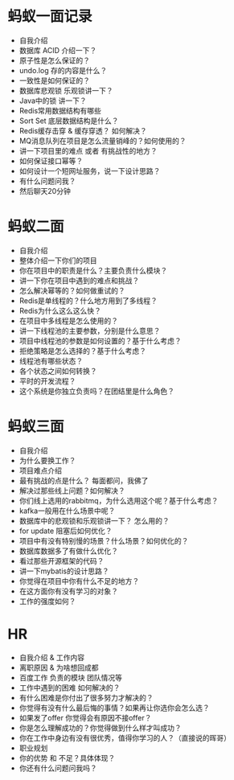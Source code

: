# 蚂蚁一面记录

- 自我介绍
- 数据库 ACID 介绍一下？
- 原子性是怎么保证的？ 
- undo.log 存的内容是什么？
- 一致性是如何保证的？ 
- 数据库悲观锁 乐观锁讲一下？
- Java中的锁 讲一下？
- Redis常用数据结构有哪些
- Sort Set 底层数据结构是什么？
- Redis缓存击穿 & 缓存穿透？ 如何解决？
- MQ消息队列在项目是怎么流量销峰的？如何使用的？
- 讲一下项目里的难点 或者 有挑战性的地方？
- 如何保证接口幂等？
- 如何设计一个短网址服务，说一下设计思路？
- 有什么问题问我？
- 然后聊天20分钟



# 蚂蚁二面

- 自我介绍
- 整体介绍一下你们的项目
- 你在项目中的职责是什么？主要负责什么模块？
- 讲一下你在项目中遇到的难点和挑战？
- 怎么解决幂等的？如何做重试的？
- Redis是单线程的？什么地方用到了多线程？
- Redis为什么这么这么快？ 
- 在项目中多线程是怎么使用的？
- 讲一下线程池的主要参数，分别是什么意思？
- 项目中线程池的参数是如何设置的？基于什么考虑？
- 拒绝策略是怎么选择的？基于什么考虑？
- 线程池有哪些状态？
- 各个状态之间如何转换？
- 平时的开发流程？
- 这个系统是你独立负责吗？在团结里是什么角色？



# 蚂蚁三面

- 自我介绍
- 为什么要换工作？
- 项目难点介绍 
- 最有挑战的点是什么？ 每面都问，我佛了
- 解决过那些线上问题？如何解决？
- 你们线上选用的rabbitmq，为什么选用这个呢？基于什么考虑？
- kafka一般用在什么场景中呢？
- 数据库中的悲观锁和乐观锁讲一下？ 怎么用的？
- for update 阻塞后如何优化？
- 项目中有没有特别慢的场景？什么场景？如何优化的？
- 数据库数据多了有做什么优化？
- 看过那些开源框架的代码？
- 讲一下mybatis的设计思路？
- 你觉得在项目中你有什么不足的地方？
- 在这方面你有没有学习的对象？
- 工作的强度如何？



# HR

- 自我介绍 &  工作内容
- 离职原因 & 为啥想回成都
- 百度工作 负责的模块 团队情况等
- 工作中遇到的困难 如何解决的？
- 有什么困难是你付出了很多努力才解决的？
- 你觉得有没有什么最后悔的事情？如果再让你选你会怎么选？
- 如果发了offer 你觉得会有原因不接offer？
- 你是怎么理解成功的？你觉得做到什么样才叫成功？
- 你在工作中身边有没有很优秀，值得你学习的人？（直接说的晖哥）
- 职业规划
- 你的优势 和 不足？具体体现？
- 你还有什么问题问我吗？



